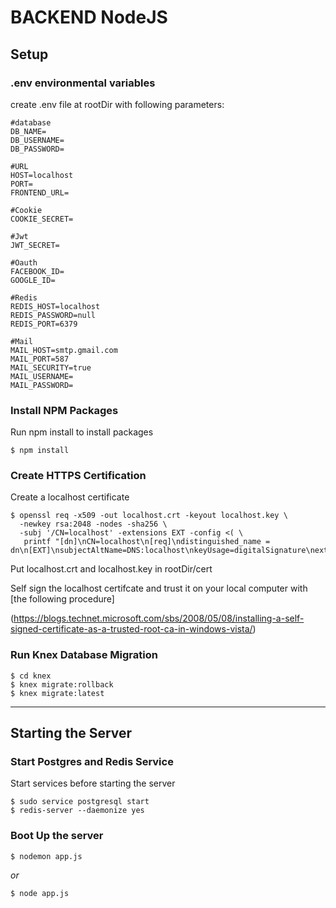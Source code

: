 # BACKEND NodeJS

## Setup

### .env environmental variables
create .env file at rootDir with following parameters:
```
#database
DB_NAME=
DB_USERNAME=
DB_PASSWORD=

#URL
HOST=localhost
PORT=
FRONTEND_URL=

#Cookie
COOKIE_SECRET=

#Jwt
JWT_SECRET=

#Oauth
FACEBOOK_ID=
GOOGLE_ID=

#Redis
REDIS_HOST=localhost
REDIS_PASSWORD=null
REDIS_PORT=6379

#Mail
MAIL_HOST=smtp.gmail.com
MAIL_PORT=587
MAIL_SECURITY=true
MAIL_USERNAME=
MAIL_PASSWORD=
```

### Install NPM Packages
Run npm install to install packages
```
$ npm install
```

### Create HTTPS Certification
Create a localhost certificate
```
$ openssl req -x509 -out localhost.crt -keyout localhost.key \
  -newkey rsa:2048 -nodes -sha256 \
  -subj '/CN=localhost' -extensions EXT -config <( \
   printf "[dn]\nCN=localhost\n[req]\ndistinguished_name = dn\n[EXT]\nsubjectAltName=DNS:localhost\nkeyUsage=digitalSignature\nextendedKeyUsage=serverAuth")

```
Put localhost.crt and localhost.key in rootDir/cert

Self sign the localhost certifcate and trust it on your local computer with [the following procedure]

(https://blogs.technet.microsoft.com/sbs/2008/05/08/installing-a-self-signed-certificate-as-a-trusted-root-ca-in-windows-vista/)


### Run Knex Database Migration
```
$ cd knex
$ knex migrate:rollback
$ knex migrate:latest
```

---

## Starting the Server

### Start Postgres and Redis Service
Start services before starting the server
```
$ sudo service postgresql start
$ redis-server --daemonize yes
```

### Boot Up the server

```
$ nodemon app.js
```
*or*
```
$ node app.js
```